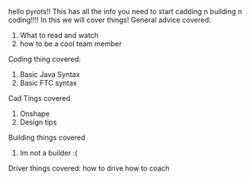 hello pyrots!! This has all the info you need to start cadding n building n coding!!!! In this we will cover things!
General advice covered:
1. What to read and watch
2. how to be a cool team member

Coding thing covered:
1. Basic Java Syntax
2. Basic FTC syntax

Cad Tings covered
1. Onshape
2. Design tips

Building things covered
1. Im not a builder :(

Driver things covered:
how to drive
how to coach
